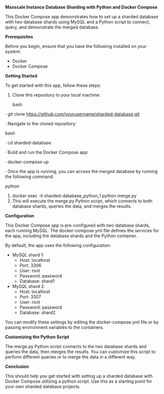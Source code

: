 **Maxscale Instance Database Sharding with Python and Docker Compose**

This Docker Compose app demonstrates how to set up a sharded database with two database shards using MySQL and a Python script to connect, query, and demonstrate the merged database.

**Prerequisites**

Before you begin, ensure that you have the following installed on your system:

-   Docker
-   Docker Compose

**Getting Started**

To get started with this app, follow these steps:

1.  Clone this repository to your local machine:

    bash

· git clone https://github.com/yourusername/sharded-database.git

· Navigate to the cloned repository:

bash

· cd sharded-database

· Build and run the Docker Compose app:

· docker-compose up

· Once the app is running, you can access the merged database by running the following command:

python

1.  docker exec -it sharded-database_python_1 python merge.py
2.  This will execute the merge.py Python script, which connects to both database shards, queries the data, and merges the results.

**Configuration**

This Docker Compose app is pre-configured with two database shards, each running MySQL. The docker-compose.yml file defines the services for the app, including the database shards and the Python container.

By default, the app uses the following configuration:

-   MySQL shard 1:
    -   Host: localhost
    -   Port: 3306
    -   User: root
    -   Password: password
    -   Database: shard1
-   MySQL shard 2:
    -   Host: localhost
    -   Port: 3307
    -   User: root
    -   Password: password
    -   Database: shard2

You can modify these settings by editing the docker-compose.yml file or by passing environment variables to the containers.

**Customizing the Python Script**

The merge.py Python script connects to the two database shards and queries the data, then merges the results. You can customize this script to perform different queries or to merge the data in a different way.

**Conclusion**

This should help you get started with setting up a sharded database with Docker Compose utilizing a python script. Use this as a starting point for your own sharded database projects.
